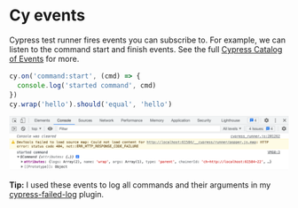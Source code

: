 # Cy events

Cypress test runner fires events you can subscribe to. For example, we can listen to the command start and finish events. See the full [Cypress Catalog of Events](https://on.cypress.io/catalog-of-events) for more.

<!-- fiddle Command start -->

```js
cy.on('command:start', (cmd) => {
  console.log('started command', cmd)
})
cy.wrap('hello').should('equal', 'hello')
```

![Cypress command start event](./pics/command-start.png)

<!-- fiddle-end -->

**Tip:** I used these events to log all commands and their arguments in my [cypress-failed-log](https://github.com/bahmutov/cypress-failed-log) plugin.
